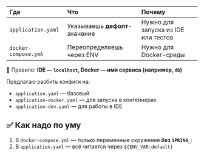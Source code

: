 
| Где                  | Что                            | Почему                              |
|:---------------------|:-------------------------------|:------------------------------------|
| `application.yaml`   | Указываешь **дефолт**-значение | Нужно для запуска из IDE или тестов |
| `docker-compose.yml` | Переопределяешь через ENV      | Нужно для Docker-среды              |

📘 Правило: **IDE — `localhost`, Docker — имя сервиса (например, `db`)**

Предлагаю разбить конфиги на:
- `application.yaml` — базовый
- `application-docker.yaml` — для запуска в контейнерах
- `application-dev.yaml` — для работы в IDE

## ✅ Как надо по уму
1. В `docker-compose.yml` — только переменные окружения **без `SPRING_`**:
2. В `application.yaml` — всё читается через `${ENV_VAR:default}`